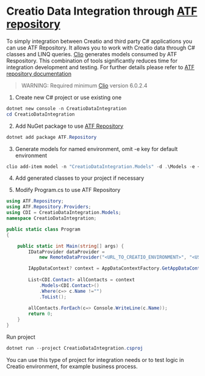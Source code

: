 # Creatio Data Integration through [ATF repository][Atf Repository README]

To simply integration between Creatio and third party C# applications you can use ATF Repository. It allows you to work with Creatio data through C# classes and LINQ queries. [Clio][Clio README] generates models consumed by ATF Respository. This combination of tools significantly reduces time for integration development and testing. For further details please refer to [ATF repository documentation][ATF Repository README]

> WARNING: Required minimum [Clio][Clio README] version 6.0.2.4

1. Create new C# project or use existing one

```powershell
dotnet new console -n CreatioDataIntegration
cd CreatioDataIntegration
```

2. Add NuGet package to use [ATF Repository][Atf Repository Nuget]

```powershell
dotnet add package ATF.Repository
```

3. Generate models for named environment, omit -e key for default environment
```powershell
clio add-item model -n "CreatioDataIntegration.Models" -d .\Models -e <ENVIRONMENT_NAME>
```

4. Add generated classes to your project if necessary

5. Modify Program.cs to use ATF Repository

```csharp
using ATF.Repository;
using ATF.Repository.Providers;
using CDI = CreatioDataIntegration.Models;
namespace CreatioDataIntegration;

public static class Program
{

	public static int Main(string[] args) {
		IDataProvider dataProvider =
			new RemoteDataProvider("<URL_TO_CREATIO_ENVIRONMENT>", "<USER_NAME>", "<USER_PASSWORD>");

		IAppDataContext? context = AppDataContextFactory.GetAppDataContext(dataProvider);
		
		List<CDI.Contact> allContacts = context
			.Models<CDI.Contact>()
			.Where(c=> c.Name !="")
			.ToList();
		
		allContacts.ForEach(c=> Console.WriteLine(c.Name));
		return 0;
	}
}
``````

Run project
```powershell
dotnet run --project CreatioDataIntegration.csproj
```

You can use this type of project for integration needs or to test logic in Creatio environment, for example business process.

<!-- named links-->
[ATF Repository README]: https://github.com/Advance-Technologies-Foundation/repository/blob/master/README.md
[ATF Repository Nuget]: https://www.nuget.org/packages/ATF.Repository
[Clio README]: https://github.com/Advance-Technologies-Foundation/clio/blob/master/README.md
